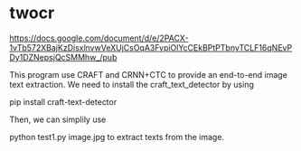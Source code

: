 # twocr

https://docs.google.com/document/d/e/2PACX-1vTb572XBajKzDisxlnvwVeXUjCsOqA3FvpiOlYcCEkBPtPTbnyTCLF16qNEvPDy1DZNepsjQcSMMhw_/pub

This program use CRAFT and CRNN+CTC to provide an end-to-end image text extraction. We need to install the craft_text_detector by using

pip install craft-text-detector

Then, we can simplily use

python test1.py image.jpg to extract texts from the image.
